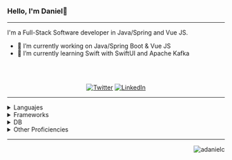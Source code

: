 ### Hello, I'm Daniel👋

-----------------------------------------------------------

I'm a Full-Stack Software developer in Java/Spring and Vue JS. 

- 🔭 I’m currently working on Java/Spring Boot & Vue JS
- 🌱 I’m currently learning Swift with SwiftUI and Apache Kafka

<br>
<br>
<p align="center">
 <a href="https://twitter.com/andresdaniel_"><img src="https://img.shields.io/twitter/follow/andresdaniel_" alt="Twitter"></a>
 <a href="https://www.linkedin.com/in/andrés-castillo-bermúdez-24440aab/"><img src="https://img.shields.io/badge/-122-_? label=LinkedIn&style=social&logo=linkedin" alt="LinkedIn"></a>
</p>

-----------------------------------------------------------

<details>
 <summary>Languajes</summary>
 <ul>
  <li>Java</li>
  <li>JavaScript</li>
  <li>C#</li>
  <li>Swift</li>
 </ul>
</details>

<details>
 <summary>Frameworks</summary>
 <ul>
  <li>Spring Framework</li>
  <li>Vuetify</li>
  <li>SwiftUI</li>
 </ul>
</details>

<details>
 <summary>DB</summary>
 <ul>
  <li>MongoDB</li>
  <li>MySql</li>
  <li>Elastisearch</li>
 </ul>
</details>

<details>
 <summary>Other Proficiencies</summary>
 <ul>
  <li>Docker</li>
  <li>GIT</li>
  <li>Unit Test JUnit - Mockito</li>
  <li>SOLID principles</li>
  <li>Unity3D</li>
 </ul>
</details>

 



-----------------------------------------------------------

<p align="right">
  <img src="https://komarev.com/ghpvc/?username=adanielc" alt="adanielc" /> 
</p>
<!--
**adanielc/adanielc** is a ✨ _special_ ✨ repository because its `README.md` (this file) appears on your GitHub profile.

Here are some ideas to get you started:

- 🔭 I’m currently working on ...
- 🌱 I’m currently learning ...
- 👯 I’m looking to collaborate on ...
- 🤔 I’m looking for help with ...
- 💬 Ask me about ...
- 📫 How to reach me: ...
- 😄 Pronouns: ...
- ⚡ Fun fact: ...
-->
